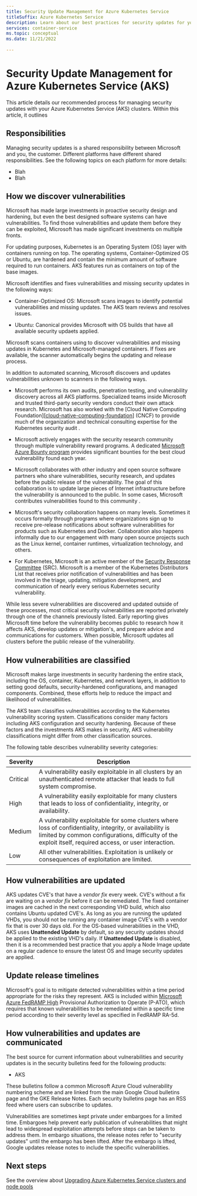```yaml
---
title: Security Update Management for Azure Kubernetes Service
titleSuffix: Azure Kubernetes Service
description: Learn about our best practices for security updates for your Azure Kubernetes Service (AKS) cluster.
services: container-service
ms.topic: conceptual
ms.date: 11/21/2022
 
---
```


# Security Update Management for Azure Kubernetes Service (AKS)

This article details our recommended process for managing security updates with your Azure Kubernetes Service (AKS) clusters. Within this article, it outlines

## Responsibilities

Managing security updates is a shared responsibility between Microsoft and you, the customer. Different platforms have different shared responsibilities. See the following topics on each platform for more details:

* Blah
* Blah

## How we discover vulnerabilities

Microsoft has made large investments in proactive security design and hardening, but even the best designed software systems can have vulnerabilities. To find those vulnerabilities and update them before they can be exploited, Microsoft has made significant investments on multiple fronts.

For updating purposes, Kubernetes is an Operating System (OS) layer with containers running on top. The operating systems, Container-Optimized OS or Ubuntu, are hardened and contain the minimum amount of software required to run containers. AKS features run as containers on top of the base images.

Microsoft identifies and fixes vulnerabilities and missing security updates in the following ways:

- Container-Optimized OS: Microsoft scans images to identify potential vulnerabilities and missing updates. The AKS team reviews and resolves issues.

- Ubuntu: Canonical provides Microsoft with OS builds that have all available security updaets applied.

Microsoft scans containers using <What tool or method is used> to discover vulnerabilities and missing updates in Kubernetes and Microsoft-managed containers. If fixes are available, the scanner automatically begins the updating and release process.

In addition to automated scanning, Microsoft discovers and updates vulnerabilities unknown to scanners in the following ways.

* Microsoft performs its own audits, penetration testing, and vulnerability discovery across all AKS platforms. Specialized teams inside Microsoft and trusted third-party security vendors conduct their own attack research. Microsoft has also worked with the [Cloud Native Computing Foundation][[cloud-native-computing-foundation]] (CNCF) to provide much of the organization and technical consulting expertise for the Kubernetes security audit <Is this valid or do we need to rephrase to represent our participation or contributions to the CNCF>.

* Microsoft actively engages with the security research community through multiple vulnerability reward programs. A dedicated [Microsoft Azure Bounty program][azure-bounty-program-overview] provides significant bounties for the best cloud vulnerability found each year.

* Microsoft collaborates with other industry and open source software partners who share vulnerabilities, security research, and updates before the public release of the vulnerability. The goal of this collaboration is to update large pieces of Internet infrastructure before the vulnerability is announced to the public. In some cases, Microsoft contributes vulnerabilities found to this community <Is this acurate or should we rephrase>.

* Microsoft's security collaboration happens on many levels. Sometimes it occurs formally through programs where organizations sign up to receive pre-release notifications about software vulnerabilities for products such as Kubernetes and Docker. Collaboration also happens informally due to our engagement with many open source projects such as the Linux kernel, container runtimes, virtualization technology, and others.

* For Kubernetes, Microsoft is an active member of the [Security Response Committee][kubernetes-security-response-committee] (SRC). Microsoft is a member of the Kubernetes Distributors List that receives prior notification of vulnerabilities and has been involved in the triage, updating, mitigation development, and communication of nearly every serious Kubernetes security vulnerability.

While less severe vulnerabilities are discovered and updated outside of these processes, most critical security vulnerabilities are reported privately through one of the channels previously listed. Early reporting gives Microsoft time before the vulnerability becomes public to research how it affects AKS, develop updates or mitigation's, and prepare advice and communications for customers. When possible, Microsoft updates all clusters before the public release of the vulnerability.

## How vulnerabilities are classified

Microsoft makes large investments in security hardening the entire stack, including the OS, container, Kubernetes, and network layers, in addition to setting good defaults, security-hardened configurations, and managed components. Combined, these efforts help to reduce the impact and likelihood of vulnerabilities.

The AKS team classifies vulnerabilities according to the Kubernetes vulnerability scoring system. Classifications consider many factors including AKS configuration and security hardening. Because of these factors and the investments AKS makes in security, AKS vulnerability classifications might differ from other classification sources.

The following table describes vulnerability severity categories:

|Severity |Description |
|---------|------------|
|Critical |A vulnerability easily exploitable in all clusters by an unauthenticated remote attacker that leads to full system compromise. |
|High |A vulnerability easily exploitable for many clusters that leads to loss of confidentiality, integrity, or availability. |
|Medium |A vulnerability exploitable for some clusters where loss of confidentiality, integrity, or availability is limited by common configurations, difficulty of the exploit itself, required access, or user interaction. |
|Low |All other vulnerabilities. Exploitation is unlikely or consequences of exploitation are limited. |

## How vulnerabilities are updated

AKS updates CVE's that have a *vendor fix* every week. CVE's without a fix are waiting on a *vendor fix* before it can be remediated. The fixed container images are cached in the next corresponding VHD build, which also contains Ubuntu updated CVE's. As long as you are running the updated VHDs, you should not be running any container image CVE's with a vendor fix that is over 30 days old. For the OS-based vulnerabilities in the VHD, AKS uses **Unattended Update** by default, so any security updates should be applied to the existing VHD's daily. If **Unattended Update** is disabled, then it is a recommended best practice that you apply a Node Image update on a regular cadence to ensure the latest OS and Image security updates are applied.

## Update release timelines

Microsoft's goal is to mitigate detected vulnerabilities within a time period appropriate for the risks they represent. AKS is included within [Microsoft Azure FedRAMP High][microsoft-azure-fedramp-high] Provisional Authorization to Operate (P-ATO), which requires that known vulnerabilities to be remediated within a specific time period according to their severity level as specified in FedRAMP RA-5d.

## How vulnerabilities and updates are communicated

The best source for current information about vulnerabilities and security updates is in the security bulletins feed for the following products:

* AKS

These bulletins follow a common Microsoft Azure Cloud vulnerability numbering scheme and are linked from the main Google Cloud bulletins page and the GKE Release Notes. Each security bulletins page has an RSS feed where users can subscribe to updates.

Vulnerabilities are sometimes kept private under embargoes for a limited time. Embargoes help prevent early publication of vulnerabilities that might lead to widespread exploitation attempts before steps can be taken to address them. In embargo situations, the release notes refer to "security updates" until the embargo has been lifted. After the embargo is lifted, Google updates release notes to include the specific vulnerabilities.

## Next steps

See the overview about [Upgrading Azure Kubernetes Service clusters and node pools][upgrade-aks-clusters-nodes]

<!-- LINKS - internal -->
[upgrade-aks-clusters-nodes]: upgrade.md
[microsoft-azure-fedramp-high]: /azure/azure-government/compliance/azure-services-in-fedramp-auditscope#azure-government-services-by-audit-scope

<!-- LINKS - external -->
[azure-bounty-program-overview]: https://www.microsoft.com/en-us/msrc/bounty-microsoft-azure
[kubernetes-security-response-committee]: https://github.com/kubernetes/committee-security-response
[cloud-native-computing-foundation]: https://www.cncf.io/